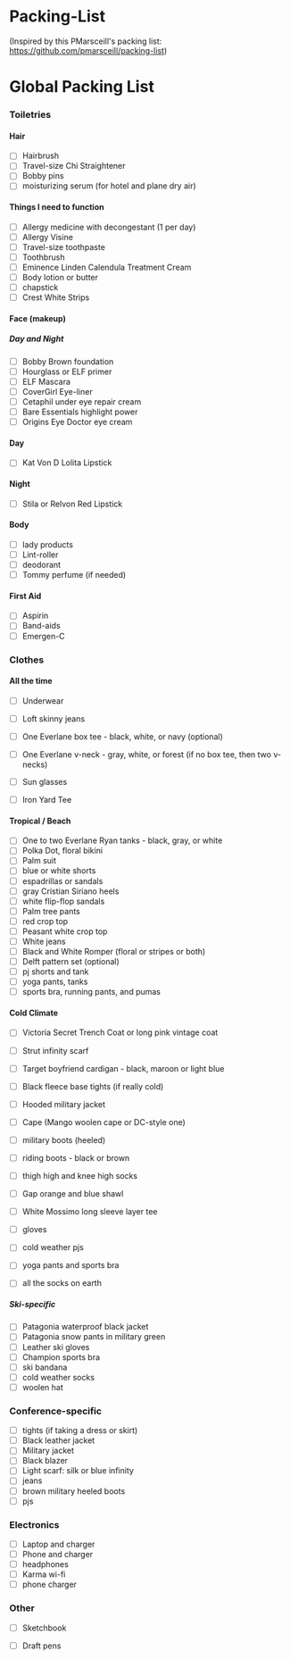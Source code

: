 Packing-List
============

(Inspired by this PMarsceill's packing list: https://github.com/pmarsceill/packing-list)

# Global Packing List
### Toiletries
#### Hair
- [ ]  Hairbrush
- [ ]  Travel-size Chi Straightener
- [ ]  Bobby pins
- [ ]  moisturizing serum (for hotel and plane dry air)

#### Things I need to function
- [ ]  Allergy medicine with decongestant (1 per day)
- [ ]  Allergy Visine
- [ ]  Travel-size toothpaste
- [ ]  Toothbrush
- [ ]  Eminence Linden Calendula Treatment Cream
- [ ]  Body lotion or butter
- [ ]  chapstick
- [ ] Crest White Strips

#### Face (makeup)
##### Day and Night
- [ ]  Bobby Brown foundation
- [ ]  Hourglass or ELF primer
- [ ]  ELF Mascara
- [ ]  CoverGirl Eye-liner
- [ ]  Cetaphil under eye repair cream
- [ ]  Bare Essentials highlight power
- [ ]  Origins Eye Doctor eye cream

#### Day
- [ ]  Kat Von D Lolita Lipstick

#### Night
- [ ]  Stila or Relvon Red Lipstick

#### Body
- [ ]  lady products
- [ ]  Lint-roller
- [ ]  deodorant
- [ ]  Tommy perfume (if needed)

#### First Aid
- [ ]  Aspirin
- [ ]  Band-aids
- [ ]  Emergen-C

### Clothes
#### All the time
- [ ]  Underwear
- [ ]  Loft skinny jeans
- [ ]  One Everlane box tee - black, white, or navy (optional)
- [ ]  One Everlane v-neck - gray, white, or forest (if no box tee, then two v-necks)
- [ ]  Sun glasses 
- [ ]  Iron Yard Tee


#### Tropical / Beach
- [ ]  One to two Everlane Ryan tanks - black, gray, or white
- [ ]  Polka Dot, floral bikini
- [ ]  Palm suit 
- [ ]  blue or white shorts
- [ ]  espadrillas or sandals
- [ ]  gray Cristian Siriano heels
- [ ]  white flip-flop sandals
- [ ]  Palm tree pants
- [ ]  red crop top
- [ ]  Peasant white crop top
- [ ]  White jeans
- [ ]  Black and White Romper (floral or stripes or both)
- [ ]  Delft pattern set (optional)
- [ ]  pj shorts and tank
- [ ]  yoga pants, tanks
- [ ] sports bra, running pants, and pumas

#### Cold Climate
- [ ]  Victoria Secret Trench Coat or long pink vintage coat
- [ ]  Strut infinity scarf
- [ ]  Target boyfriend cardigan - black, maroon or light blue
- [ ]  Black fleece base tights (if really cold)
- [ ]  Hooded military jacket
- [ ]  Cape (Mango woolen cape or DC-style one) 
- [ ]  military boots (heeled)
- [ ]  riding boots - black or brown
- [ ]  thigh high and knee high socks
- [ ]  Gap orange and blue shawl
- [ ]  White Mossimo long sleeve layer tee
- [ ]  gloves
- [ ]  cold weather pjs
- [ ]  yoga pants and sports bra
- [ ]  all the socks on earth


##### Ski-specific
- [ ]  Patagonia waterproof black jacket
- [ ]  Patagonia snow pants in military green
- [ ]  Leather ski gloves
- [ ]  Champion sports bra
- [ ]  ski bandana
- [ ]  cold weather socks
- [ ]  woolen hat

### Conference-specific
- [ ]  tights (if taking a dress or skirt)
- [ ]  Black leather jacket
- [ ]  Military jacket
- [ ]  Black blazer
- [ ]  Light scarf: silk or blue infinity
- [ ]  jeans
- [ ]  brown military heeled boots
- [ ]  pjs

### Electronics
- [ ]  Laptop and charger
- [ ]  Phone and charger
- [ ]  headphones
- [ ]  Karma wi-fi
- [ ]  phone charger

### Other
- [ ]  Sketchbook
- [ ]  Draft pens


